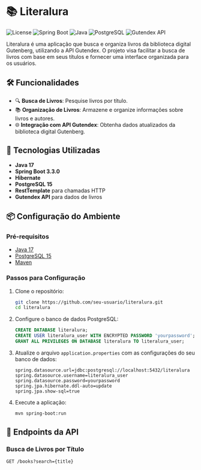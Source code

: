 # 📚 Literalura

![License](https://img.shields.io/badge/license-MIT-blue.svg)
![Spring Boot](https://img.shields.io/badge/Spring%20Boot-3.3.0-brightgreen)
![Java](https://img.shields.io/badge/Java-17-orange)
![PostgreSQL](https://img.shields.io/badge/PostgreSQL-15-blue)
![Gutendex API](https://img.shields.io/badge/Gutendex%20API-v1.0-lightgrey)

Literalura é uma aplicação que busca e organiza livros da biblioteca digital Gutenberg, utilizando a API Gutendex. O projeto visa facilitar a busca de livros com base em seus títulos e fornecer uma interface organizada para os usuários.

## 🛠️ Funcionalidades

- 🔍 **Busca de Livros**: Pesquise livros por título.
- 📚 **Organização de Livros**: Armazene e organize informações sobre livros e autores.
- 🌐 **Integração com API Gutendex**: Obtenha dados atualizados da biblioteca digital Gutenberg.

## 🚀 Tecnologias Utilizadas

- **Java 17**
- **Spring Boot 3.3.0**
- **Hibernate**
- **PostgreSQL 15**
- **RestTemplate** para chamadas HTTP
- **Gutendex API** para dados de livros

## 📦 Configuração do Ambiente

### Pré-requisitos

- [Java 17](https://www.oracle.com/java/technologies/javase-jdk17-downloads.html)
- [PostgreSQL 15](https://www.postgresql.org/download/)
- [Maven](https://maven.apache.org/download.cgi)

### Passos para Configuração

1. Clone o repositório:
    ```bash
    git clone https://github.com/seu-usuario/literalura.git
    cd literalura
    ```

2. Configure o banco de dados PostgreSQL:
    ```sql
    CREATE DATABASE literalura;
    CREATE USER literalura_user WITH ENCRYPTED PASSWORD 'yourpassword';
    GRANT ALL PRIVILEGES ON DATABASE literalura TO literalura_user;
    ```

3. Atualize o arquivo `application.properties` com as configurações do seu banco de dados:
    ```properties
    spring.datasource.url=jdbc:postgresql://localhost:5432/literalura
    spring.datasource.username=literalura_user
    spring.datasource.password=yourpassword
    spring.jpa.hibernate.ddl-auto=update
    spring.jpa.show-sql=true
    ```

4. Execute a aplicação:
    ```bash
    mvn spring-boot:run
    ```

## 📖 Endpoints da API

### Busca de Livros por Título

```http
GET /books?search={title}


